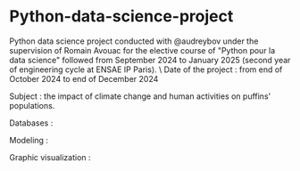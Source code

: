 # Python-data-science-project
Python data science project conducted with @audreybov under the supervision of Romain Avouac for the elective course of "Python pour la data science" followed from September 2024 to January 2025 (second year of engineering cycle at ENSAE IP Paris).
\\
Date of the project : from end of October 2024 to end of December 2024

Subject : the impact of climate change and human activities on puffins' populations. 

Databases : 

Modeling :

Graphic visualization :
